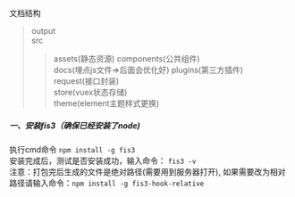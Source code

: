 
文档结构
>output  
>src  
>>assets(静态资源)
>>components(公共组件)  
>>docs(埋点js文件=>后面会优化好)
>>plugins(第三方插件)  
>>request(接口封装)  
>>store(vuex状态存储)  
>>theme(element主题样式更换)  
##### 一、安装fis3（确保已经安装了node)
执行cmd命令
```npm install -g fis3```
</br>
安装完成后，测试是否安装成功，输入命令：
```fis3 -v```
<br>
注意：打包完后生成的文件是绝对路径(需要用到服务器打开),
	    如果需要改为相对路径请输入命令：```npm install -g fis3-hook-relative```

  
